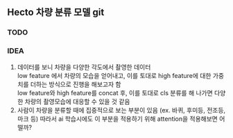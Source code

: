 ## Hecto 차량 분류 모델 git

### TODO


### IDEA
1. 데이터를 보니 차량을 다양한 각도에서 촬영한 데이터<br>low feature 에서 차량의 모습을 얻어내고, 이를 토대로 high feature에 대한 가중치를 더하는 방식으로 진행을 해보고자 함<br>low feature와 high feature를 concat 후, 이를 토대로 cls 분류를 해 나가면 다양한 차량의 촬영모습에 대응할 수 있을 것 같음
2. 사람이 차량을 분류할 때에 집중적으로 보는 부분이 있음 (ex. 바퀴, 후미등, 전조등, 마크 등) 따라서 ai 학습시에도 이 부분을 적용하기 위해 attention을 적용해보면 어떨까?

